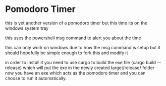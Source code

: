 # Pomodoro Timer

this is yet another version of a pomodoro timer but this time its on the windows system tray

this uses the powershell msg command to alert you about the time

this can only work on windows due to how the msg command is setup but it should hopefully be simple enough to fork this and modify it

in order to install it you need to use cargo to build the exe file (cargo build --release) which will put the exe in the newly created target/release/ folder
now you have an exe which acts as the pomodoro timer and you can choose to run it automatically.